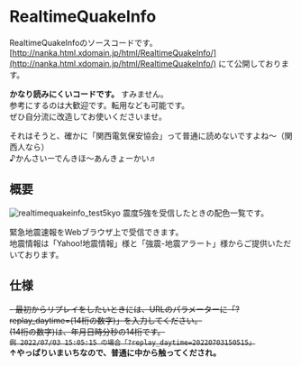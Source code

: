 # RealtimeQuakeInfo
RealtimeQuakeInfoのソースコードです。  
[http://nanka.html.xdomain.jp/html/RealtimeQuakeInfo/](http://nanka.html.xdomain.jp/html/RealtimeQuakeInfo/) にて公開しております。

 **かなり読みにくいコードです。** すみません。  
 参考にするのは大歓迎です。転用なども可能です。  
ぜひ自分流に改造してお使いくださいませ。

それはそうと、確かに「関西電気保安協会」って普通に読めないですよね～（関西人なら）  
♪かんさいーでんきほ～あんきょーかい♬

## 概要
![realtimequakeinfo_test5kyo](https://user-images.githubusercontent.com/90699739/213858742-3b05ad45-3668-4b8d-941e-8de3dfcd7cae.png)
震度5強を受信したときの配色一覧です。

緊急地震速報をWebブラウザ上で受信できます。  
地震情報は「Yahoo!地震情報」様と「強震-地震アラート」様からご提供いただいております。

## 仕様
~~- 最初からリプレイをしたいときには、URLのパラメーターに「?replay_daytime=(14桁の数字)」を入力してください。  
(14桁の数字)は、年月日時分秒の14桁です。  
` 例 2022/07/03 15:05:15 の場合「?replay_daytime=20220703150515」 `~~  
**↑やっぱりいまいちなので、普通に中から触ってくだされ。**
